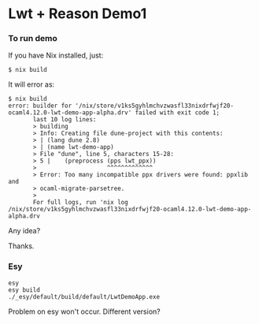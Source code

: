 # Lwt + Reason Demo1

### To run demo

If you have Nix installed, just:
```
$ nix build
```

It will error as:
```
$ nix build
error: builder for '/nix/store/v1ks5gyhlmchvzwasfl33nixdrfwjf20-ocaml4.12.0-lwt-demo-app-alpha.drv' failed with exit code 1;
       last 10 log lines:
       > building
       > Info: Creating file dune-project with this contents:
       > | (lang dune 2.8)
       > | (name lwt-demo-app)
       > File "dune", line 5, characters 15-28:
       > 5 |    (preprocess (pps lwt_ppx))
       >                    ^^^^^^^^^^^^^
       > Error: Too many incompatible ppx drivers were found: ppxlib and
       > ocaml-migrate-parsetree.
       >
       For full logs, run 'nix log /nix/store/v1ks5gyhlmchvzwasfl33nixdrfwjf20-ocaml4.12.0-lwt-demo-app-alpha.drv
```

Any idea?

Thanks.

### Esy
```
esy
esy build
./_esy/default/build/default/LwtDemoApp.exe
```

Problem on esy won't occur. Different version?
